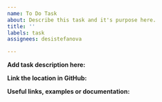 ```yaml
---
name: To Do Task
about: Describe this task and it's purpose here.
title: ''
labels: task
assignees: desistefanova

---
```


**Add task description here:**

**Link the location in GitHub:**

**Useful links, examples or documentation:**
